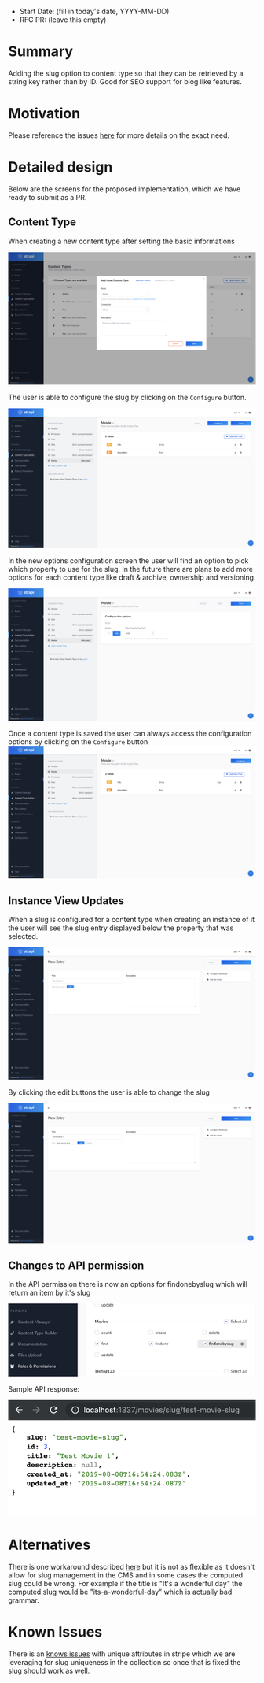- Start Date: (fill in today's date, YYYY-MM-DD)
- RFC PR: (leave this empty)

# Summary

Adding the slug option to content type so that they can be retrieved by a string key rather than by ID. Good for SEO support for blog like features.

# Motivation

Please reference the issues [here](https://github.com/strapi/strapi/issues/752) for more details on the exact need.

# Detailed design

Below are the screens for the proposed implementation, which we have ready to submit as a PR.

## Content Type

When creating a new content type after setting the basic informations

![Content Type enable slug](images/content-type-edit-flow-1.png )

The user is able to configure the slug by clicking on the `Configure` button.

![Content Type enable slug](images/content-type-edit-flow-2.png )

In the new options configuration screen the user will find an option to pick which property to use for the slug. In the future there are plans to add more options for each content type like draft & archive, ownership and versioning.

![Content Type enable slug](images/content-type-edit-flow-3.png )

Once a content type is saved the user can always access the configuration options by clicking on the `Configure` button
![Content Type enable slug](images/content-type-edit-flow-4.png )

## Instance View Updates

When a slug is configured for a content type when creating an instance of it the user will see the slug entry displayed below the property that was selected.

![Slug entry below selected property](images/instance-view-with-slug.png)

By clicking the edit buttons the user is able to change the slug

![Edit Slug](images/instance-view-edit-slug.png)

## Changes to API permission

In the API permission there is now an options for findonebyslug which will return an item by it's slug

![API permissions findonebyslug](images/api-permission-findonebyslug.png)

Sample API response:

![API response by slug](images/api-response-byslug.png)

# Alternatives

There is one workaround described [here](https://github.com/strapi/strapi/issues/752#issuecomment-447541531) but it is not as flexible as it doesn't allow for slug management in the CMS and in some cases the computed slug could be wrong. For example if the title is "It's a wonderful day" the computed slug would be "its-a-wonderful-day" which is actually bad grammar.

# Known Issues

There is an [knows issues](https://github.com/strapi/strapi/issues/1189) with unique attributes in stripe which we are leveraging for slug uniqueness in the collection so once that is fixed the slug should work as well.
